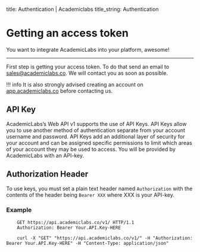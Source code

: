 title: Authentication | Academiclabs
title_string: Authentication

# Getting an access token

You want to integrate AcademicLabs into your platform, awesome!

--- 

First step is getting your access token. To do that send an email to <a href="mailto:sales@academiclabs.co" target="_blank">sales@academiclabs.co</a>. We will contact you as soon as possible.

!!! info 
    It is also strongly advised creating an account on <a href="app.academiclabs.co" target="_blank">app.academiclabs.co</a> before contacting us.


## API Key
AcademicLabs’s Web API v1 supports the use of API Keys. API Keys allow you to use another method of authentication separate from your account username and password. API Keys add an additional layer of security for your account and can be assigned specific permissions to limit which areas of your account they may be used to access. You will be provided by AcademicLabs with an API-key. 


## Authorization Header
To use keys, you must set a plain text header named `Authorization` with the contents of the header being `Bearer XXX` where XXX is your API-key.

### Example

```
	GET https://api.academiclabs.co/v1/ HTTP/1.1
	Authorization: Bearer Your.API.Key-HERE
```

```curl
	curl -X "GET" "https://api.academiclabs.co/v1/" -H "Authorization: Bearer Your.API.Key-HERE" -H "Content-Type: application/json"
```


